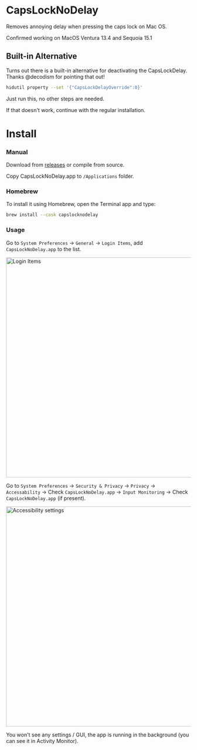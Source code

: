 # CapsLockNoDelay
Removes annoying delay when pressing the caps lock on Mac OS.

Confirmed working on MacOS Ventura 13.4 and Sequoia 15.1

## Built-in Alternative
Turns out there is a built-in alternative for deactivating the CapsLockDelay.
Thanks @decodism for pointing that out!
```bash
hidutil property --set '{"CapsLockDelayOverride":0}'
```
Just run this, no other steps are needed.

If that doesn't work, continue with the regular installation.

# Install
### Manual

Download from [releases](https://github.com/gkpln3/CapsLockNoDelay/releases) or compile from source.

Copy CapsLockNoDelay.app to `/Applications` folder.

### Homebrew

To install it using Homebrew, open the Terminal app and type:
```bash
brew install --cask capslocknodelay
```

### Usage

Go to `System Preferences` -> `General` -> `Login Items`, add `CapsLockNoDelay.app` to the list.

<img width="600" alt="Login Items" src="https://user-images.githubusercontent.com/8081679/207524899-e5b60ff3-cec2-416d-8563-a85d00cd5101.png">


Go to `System Preferences` -> `Security & Privacy` -> `Privacy` -> `Accessability` -> Check `CapsLockNoDelay.app` -> `Input Monitoring` -> Check `CapsLockNoDelay.app` (if present).

<img width="600" alt="Accessibility settings" src="https://user-images.githubusercontent.com/8081679/118651850-a13a8b00-b7ee-11eb-94cc-8fa999fc49a9.png">

You won't see any settings / GUI, the app is running in the background (you can see it in Activity Monitor).
